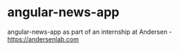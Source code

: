 # angular-news-app
angular-news-app as part of an internship at Andersen -  https://andersenlab.com
